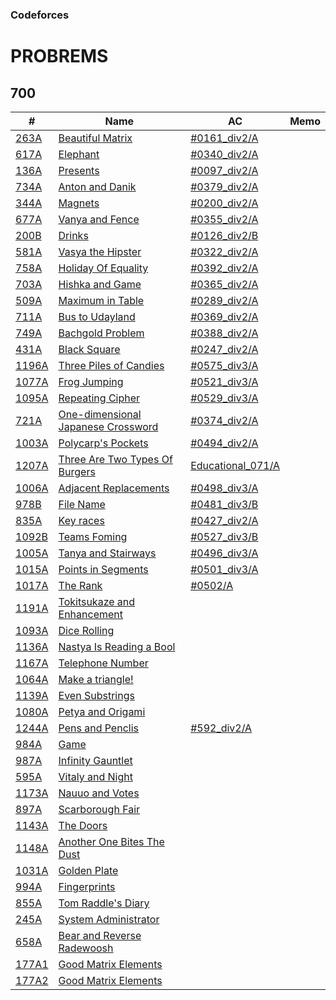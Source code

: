 ### Codeforces

# PROBREMS

## 700

| # | Name | AC | Memo |
| --- | --- | --- | --- |
| [263A](https://codeforces.com/problemset/problem/263/A) |[Beautiful Matrix](https://codeforces.com/problemset/problem/263/A) |[#0161_div2/A](https://github.com/takahironakamori/Codeforces/tree/master/Submissions/%230161_div2/A) ||
| [617A](https://codeforces.com/problemset/problem/617/A) |[Elephant](https://codeforces.com/problemset/problem/617/A) |[#0340_div2/A](https://github.com/takahironakamori/Codeforces/tree/master/Submissions/%230340_div2/A) | |
| [136A](https://codeforces.com/problemset/problem/136/A) |[Presents](https://codeforces.com/problemset/problem/136/A) |[#0097_div2/A](https://github.com/takahironakamori/Codeforces/tree/master/Submissions/%230097_div2/A) | |
| [734A](https://codeforces.com/problemset/problem/734/A) |[Anton and Danik](https://codeforces.com/problemset/problem/734/A) |[#0379_div2/A](https://github.com/takahironakamori/Codeforces/tree/master/Submissions/%230379_div2/A) | |
| [344A](https://codeforces.com/problemset/problem/344/A) |[Magnets](https://codeforces.com/problemset/problem/344/A) |[#0200_div2/A](https://github.com/takahironakamori/Codeforces/tree/master/Submissions/%230200_div2/A) | |
| [677A](https://codeforces.com/problemset/problem/677/A) |[Vanya and Fence](https://codeforces.com/problemset/problem/677/A) |[#0355_div2/A](https://github.com/takahironakamori/Codeforces/tree/master/Submissions/%230355_div2/A) | |
| [200B](https://codeforces.com/problemset/problem/200/B) |[Drinks](https://codeforces.com/problemset/problem/200/B) |[#0126_div2/B](https://github.com/takahironakamori/Codeforces/tree/master/Submissions/%230126_div2/B) | |
| [581A](https://codeforces.com/problemset/problem/581/A) |[Vasya the Hipster](https://codeforces.com/problemset/problem/581/A) |[#0322_div2/A](https://github.com/takahironakamori/Codeforces/tree/master/Submissions/%230322_div2/A) | |
| [758A](https://codeforces.com/problemset/problem/758/A) |[Holiday Of Equality](https://codeforces.com/problemset/problem/758/A) |[#0392_div2/A](https://github.com/takahironakamori/Codeforces/tree/master/Submissions/%230392_div2/A) | |
| [703A](https://codeforces.com/problemset/problem/703/A) |[Hishka and Game](https://codeforces.com/problemset/problem/703/A) |[#0365_div2/A](https://github.com/takahironakamori/Codeforces/tree/master/Submissions/%230365_div2/A) | |
| [509A](https://codeforces.com/problemset/problem/509/A) |[Maximum in Table](https://codeforces.com/problemset/problem/509/A) |[#0289_div2/A](https://github.com/takahironakamori/Codeforces/tree/master/Submissions/%230289_div2/A) | |
| [711A](https://codeforces.com/problemset/problem/711/A) |[Bus to Udayland](https://codeforces.com/problemset/problem/711/A) |[#0369_div2/A](https://github.com/takahironakamori/Codeforces/tree/master/Submissions/%230369_div2/A) | |
| [749A](https://codeforces.com/problemset/problem/749/A) |[Bachgold Problem](https://codeforces.com/problemset/problem/749/A) |[#0388_div2/A](https://github.com/takahironakamori/Codeforces/tree/master/Submissions/%230388_div2/A) | |
| [431A](https://codeforces.com/problemset/problem/431/A) |[Black Square](https://codeforces.com/problemset/problem/431/A) |[#0247_div2/A](https://github.com/takahironakamori/Codeforces/tree/master/Submissions/%230247_div2/A) | |
| [1196A](https://codeforces.com/problemset/problem/1196/A) |[Three Piles of Candies](https://codeforces.com/problemset/problem/1196/A) |[#0575_div3/A](https://github.com/takahironakamori/Codeforces/tree/master/Submissions/%230575_div3/A) | |
| [1077A](https://codeforces.com/problemset/problem/1077/A) |[Frog Jumping](https://codeforces.com/problemset/problem/1077/A) |[#0521_div3/A](https://github.com/takahironakamori/Codeforces/tree/master/Submissions/%230521_div3/A) | |
| [1095A](https://codeforces.com/problemset/problem/1095/A) |[Repeating Cipher](https://codeforces.com/problemset/problem/1095/A) |[#0529_div3/A](https://github.com/takahironakamori/Codeforces/tree/master/Submissions/%230529_div3/A) | |
| [721A](https://codeforces.com/problemset/problem/721/A) |[One-dimensional Japanese Crossword](https://codeforces.com/problemset/problem/721/A) |[#0374_div2/A](https://github.com/takahironakamori/Codeforces/tree/master/Submissions/%230374_div2/A) | |
| [1003A](https://codeforces.com/problemset/problem/1003/A) |[Polycarp's Pockets](https://codeforces.com/problemset/problem/1003/A) |[#0494_div2/A](https://github.com/takahironakamori/Codeforces/tree/master/Submissions/%230494_div3/A) | |
| [1207A](https://codeforces.com/problemset/problem/1207/A) |[Three Are Two Types Of Burgers](https://codeforces.com/problemset/problem/1207/A) |[Educational_071/A](https://github.com/takahironakamori/Codeforces/tree/master/Submissions/Educational_071/A) | |
| [1006A](https://codeforces.com/problemset/problem/1006/A) |[Adjacent Replacements](https://codeforces.com/problemset/problem/1006/A) |[#0498_div3/A](https://github.com/takahironakamori/Codeforces/tree/master/Submissions/%230498_div3/A) | |
| [978B](https://codeforces.com/problemset/problem/978/B) |[File Name](https://codeforces.com/problemset/problem/978/B) |[#0481_div3/B](https://github.com/takahironakamori/Codeforces/tree/master/Submissions/%230481_div3/B) | |
| [835A](https://codeforces.com/problemset/problem/835/A) |[Key races](https://codeforces.com/problemset/problem/835/A) |[#0427_div2/A](https://github.com/takahironakamori/Codeforces/tree/master/Submissions/%230427_div2/A) | |
| [1092B](https://codeforces.com/problemset/problem/1092/B) |[Teams Foming](https://codeforces.com/problemset/problem/1092/B) |[#0527_div3/B](https://github.com/takahironakamori/Codeforces/tree/master/Submissions/%230527_div3/B) | |
| [1005A](https://codeforces.com/problemset/problem/1005/A) |[Tanya and Stairways](https://codeforces.com/problemset/problem/1005/A) |[#0496_div3/A](https://github.com/takahironakamori/Codeforces/tree/master/Submissions/%230496_div3/A) | |
| [1015A](https://codeforces.com/problemset/problem/1015/A) |[Points in Segments](https://codeforces.com/problemset/problem/1015/A) |[#0501_div3/A](https://github.com/takahironakamori/Codeforces/tree/master/Submissions/%230501_div3/A) | |
| [1017A](https://codeforces.com/problemset/problem/1017/A) |[The Rank](https://codeforces.com/problemset/problem/1017/A) |[#0502/A](https://github.com/takahironakamori/Codeforces/tree/master/Submissions/%230502/A) | |
| [1191A](https://codeforces.com/problemset/problem/1191/A) |[Tokitsukaze and Enhancement](https://codeforces.com/problemset/problem/1191/A) | | |
| [1093A](https://codeforces.com/problemset/problem/1093/A) |[Dice Rolling](https://codeforces.com/problemset/problem/1093/A) | | |
| [1136A](https://codeforces.com/problemset/problem/1136/A) |[Nastya Is Reading a Bool](https://codeforces.com/problemset/problem/1136/A) | | |
| [1167A](https://codeforces.com/problemset/problem/1167/A) |[Telephone Number](https://codeforces.com/problemset/problem/1167/A) | | |
| [1064A](https://codeforces.com/problemset/problem/1064/A) |[Make a triangle!](https://codeforces.com/problemset/problem/1064/A) | | |
| [1139A](https://codeforces.com/problemset/problem/1139/A) |[Even Substrings](https://codeforces.com/problemset/problem/1139/A) | | |
| [1080A](https://codeforces.com/problemset/problem/1080/A) |[Petya and Origami](https://codeforces.com/problemset/problem/1080/A) | | |
| [1244A](https://codeforces.com/problemset/problem/1244/A) |[Pens and Penclis](https://codeforces.com/problemset/problem/1244/A) |[#592_div2/A](https://github.com/takahironakamori/Codeforces/tree/master/Submissions/%23592_div2/A)| |
| [984A](https://codeforces.com/problemset/problem/984/A) |[Game](https://codeforces.com/problemset/problem/984/A) | | |
| [987A](https://codeforces.com/problemset/problem/987/A) |[Infinity Gauntlet](https://codeforces.com/problemset/problem/987/A) | | |
| [595A](https://codeforces.com/problemset/problem/595/A) |[Vitaly and Night](https://codeforces.com/problemset/problem/595/A) | | |
| [1173A](https://codeforces.com/problemset/problem/1173/A) |[Nauuo and Votes](https://codeforces.com/problemset/problem/1173/A) | | |
| [897A](https://codeforces.com/problemset/problem/897/A) |[Scarborough Fair](https://codeforces.com/problemset/problem/897/A) | | |
| [1143A](https://codeforces.com/problemset/problem/1143/A) |[The Doors](https://codeforces.com/problemset/problem/1143/A) | | |
| [1148A](https://codeforces.com/problemset/problem/1148/A) |[Another One Bites The Dust](https://codeforces.com/problemset/problem/1148/A) | | |
| [1031A](https://codeforces.com/problemset/problem/1031/A) |[Golden Plate](https://codeforces.com/problemset/problem/1031/A) | | |
| [994A](https://codeforces.com/problemset/problem/994/A) |[Fingerprints](https://codeforces.com/problemset/problem/994/A) | | |
| [855A](https://codeforces.com/problemset/problem/855/A) |[Tom Raddle's Diary](https://codeforces.com/problemset/problem/855/A) | | |
| [245A](https://codeforces.com/problemset/problem/245/A) |[System Administrator](https://codeforces.com/problemset/problem/245/A) | | |
| [658A](https://codeforces.com/problemset/problem/658/A) |[Bear and Reverse Radewoosh](https://codeforces.com/problemset/problem/658/A) | | |
| [177A1](https://codeforces.com/problemset/problem/177/A1) |[Good Matrix Elements](https://codeforces.com/problemset/problem/177/A1) | | |
| [177A2](https://codeforces.com/problemset/problem/177/A2) |[Good Matrix Elements](https://codeforces.com/problemset/problem/177/A2) | | |
